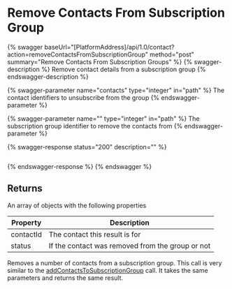 # Remove Contacts From Subscription Group

{% swagger baseUrl="[PlatformAddress]/api/1.0/contact?action=removeContactsFromSubscriptionGroup" method="post" summary="Remove Contacts From Subscription Groups" %}
{% swagger-description %}
Remove contact details from a subscription group
{% endswagger-description %}

{% swagger-parameter name="contacts" type="integer" in="path" %}
The contact identifiers to unsubscribe from the group
{% endswagger-parameter %}

{% swagger-parameter name="" type="integer" in="path" %}
The subscription group identifier to remove the contacts from
{% endswagger-parameter %}

{% swagger-response status="200" description="" %}
```
```
{% endswagger-response %}
{% endswagger %}

## Returns

An array of objects with the following properties

| Property  | Description                                      |
| --------- | ------------------------------------------------ |
| contactId | The contact this result is for                   |
| status    | If the contact was removed from the group or not |

Removes a number of contacts from a subscription group. This call is very similar to the [addContactsToSubscriptionGroup](add-contacts-to-subscription-group.md) call. It takes the same parameters and returns the same result.
